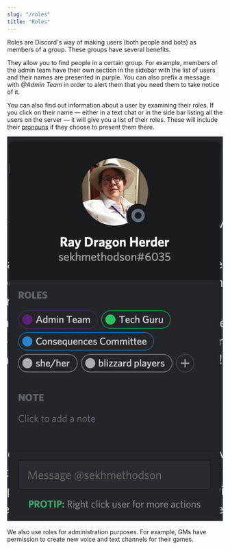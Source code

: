 ```yaml
---
slug: "/roles"
title: "Roles"
---
```


Roles are Discord's way of making users (both people and bots) as members of a
group. These groups have several benefits.

They allow you to find people in a certain group. For example, members of the
admin team have their own section in the sidebar with the list of users and
their names are presented in purple. You can also prefix a message with *@Admin
Team* in order to alert them that you need them to take notice of it.

You can also find out information about a user by examining their roles. If you
click on their name — either in a text chat or in the side bar listing all the
users on the server — it will give you a list of their roles. These will include
their [pronouns](/bots-pronouns) if they choose to present them there.

![Example user information box](roles.png)

We also use roles for administration purposes. For example, GMs have permission
to create new voice and text channels for their games.
